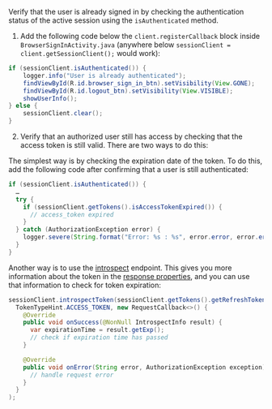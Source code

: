 Verify that the user is already signed in by checking the authentication status of the active session using the `isAuthenticated` method.

1. Add the following code below the `client.registerCallback` block inside `BrowserSignInActivity.java` (anywhere below `sessionClient = client.getSessionClient();` would work):

```java
if (sessionClient.isAuthenticated()) {
    logger.info("User is already authenticated");
    findViewById(R.id.browser_sign_in_btn).setVisibility(View.GONE);
    findViewById(R.id.logout_btn).setVisibility(View.VISIBLE);
    showUserInfo();
} else {
    sessionClient.clear();
}
```

2. Verify that an authorized user still has access by checking that the access token is still valid. There are two ways to do this:

The simplest way is by checking the expiration date of the token. To do this, add the following code after confirming that a user is still authenticated:

```java
if (sessionClient.isAuthenticated()) {
  …
  try {
    if (sessionClient.getTokens().isAccessTokenExpired()) {
      // access_token expired
    }
  } catch (AuthorizationException error) {
    logger.severe(String.format("Error: %s : %s", error.error, error.errorDescription));
  }
}
```

Another way is to use the [introspect](/docs/reference/api/oidc/#introspect) endpoint. This gives you more information about the token in the [response properties](/docs/reference/api/oidc/#response-properties-3), and you can use that information to check for token expiration:

```java
sessionClient.introspectToken(sessionClient.getTokens().getRefreshToken(),
  TokenTypeHint.ACCESS_TOKEN, new RequestCallback<>() {
    @Override
    public void onSuccess(@NonNull IntrospectInfo result) {
      var expirationTime = result.getExp();
      // check if expiration time has passed
    }

    @Override
    public void onError(String error, AuthorizationException exception) {
      // handle request error
    }
  }
);
```